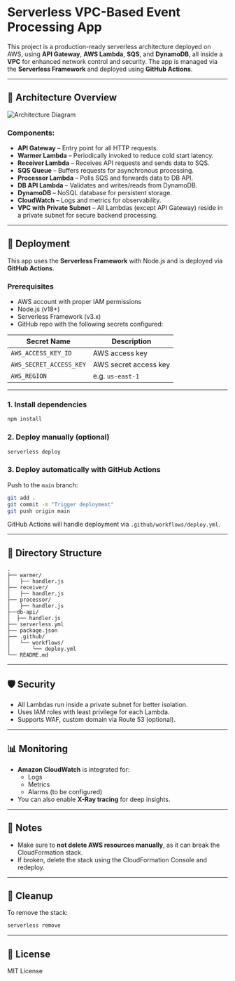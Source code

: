 
# Serverless VPC-Based Event Processing App

This project is a production-ready serverless architecture deployed on AWS, using **API Gateway**, **AWS Lambda**, **SQS**, and **DynamoDB**, all inside a **VPC** for enhanced network control and security. The app is managed via the **Serverless Framework** and deployed using **GitHub Actions**.

---

## 🧱 Architecture Overview

![Architecture Diagram](./path-to-your-architecture-diagram.png)

### Components:

- **API Gateway** – Entry point for all HTTP requests.
- **Warmer Lambda** – Periodically invoked to reduce cold start latency.
- **Receiver Lambda** – Receives API requests and sends data to SQS.
- **SQS Queue** – Buffers requests for asynchronous processing.
- **Processor Lambda** – Polls SQS and forwards data to DB API.
- **DB API Lambda** – Validates and writes/reads from DynamoDB.
- **DynamoDB** – NoSQL database for persistent storage.
- **CloudWatch** – Logs and metrics for observability.
- **VPC with Private Subnet** – All Lambdas (except API Gateway) reside in a private subnet for secure backend processing.

---

## 🚀 Deployment

This app uses the **Serverless Framework** with Node.js and is deployed via **GitHub Actions**.

### Prerequisites

- AWS account with proper IAM permissions
- Node.js (v18+)
- Serverless Framework (v3.x)
- GitHub repo with the following secrets configured:

| Secret Name             | Description               |
|-------------------------|---------------------------|
| `AWS_ACCESS_KEY_ID`     | AWS access key            |
| `AWS_SECRET_ACCESS_KEY` | AWS secret access key     |
| `AWS_REGION`            | e.g. `us-east-1`          |

---

### 1. Install dependencies

```bash
npm install
```

### 2. Deploy manually (optional)

```bash
serverless deploy
```

### 3. Deploy automatically with GitHub Actions

Push to the `main` branch:

```bash
git add .
git commit -m "Trigger deployment"
git push origin main
```

GitHub Actions will handle deployment via `.github/workflows/deploy.yml`.

---

## 📁 Directory Structure

```
.
├── warmer/
│   ├── handler.js
├── receiver/
│   ├── handler.js 
├── processor/
│   ├── handler.js 
├──db-api/
│  ├── handler.js
├── serverless.yml
├── package.json
├── .github/
│   └── workflows/
│       └── deploy.yml
└── README.md
```

---

## 🛡 Security

- All Lambdas run inside a private subnet for better isolation.
- Uses IAM roles with least privilege for each Lambda.
- Supports WAF, custom domain via Route 53 (optional).

---

## 📊 Monitoring

- **Amazon CloudWatch** is integrated for:
  - Logs
  - Metrics
  - Alarms (to be configured)
- You can also enable **X-Ray tracing** for deep insights.

---

## 📌 Notes

- Make sure to **not delete AWS resources manually**, as it can break the CloudFormation stack.
- If broken, delete the stack using the CloudFormation Console and redeploy.

---

## 🧼 Cleanup

To remove the stack:

```bash
serverless remove
```

---

## 📃 License

MIT License
